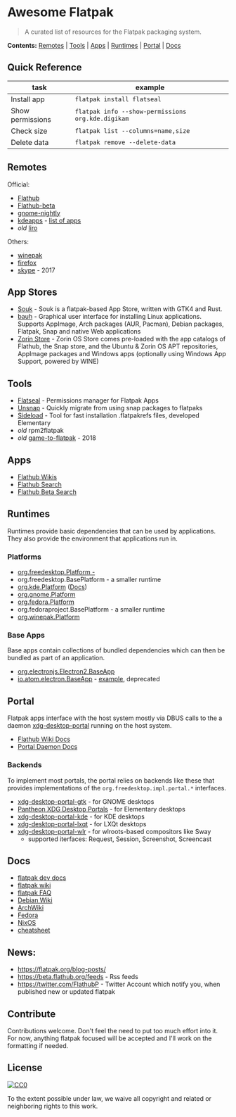# Awesome Flatpak

> A curated list of resources for the Flatpak packaging system.

**Contents:** [Remotes](#remotes) | [Tools](#tools) | [Apps](#apps) | [Runtimes](#runtimes) | [Portal](#portal) | [Docs](#docs)

## Quick Reference

| task | example |
| --- | --- |
| Install app | ```flatpak install flatseal``` |
| Show permissions | ```flatpak info --show-permissions org.kde.digikam``` |
| Check size | ```flatpak list --columns=name,size``` | 
| Delete data | ```flatpak remove --delete-data``` |

## Remotes

Official:

- [Flathub](https://flathub.org/repo/flathub.flatpakrepo)
- [Flathub-beta](https://flathub.org/beta-repo/flathub-beta.flatpakrepo)
- [gnome-nightly](https://nightly.gnome.org/gnome-nightly.flatpakrepo)
- [kdeapps](https://distribute.kde.org/kdeapps.flatpakrepo) - [list of apps](https://cgit.kde.org/flatpak-kde-applications.git/tree/)
- *old* [liro](https://repo.liri.io/flatpak/liri.flatpakrepo)

Others:

- [winepak](https://dl.winepak.org/repo/winepak.flatpakrepo)
- [firefox](https://firefox-flatpak.mojefedora.cz/)
- [skype](https://github.com/snaggen/skype-app) -  2017

## App Stores

- [Souk](https://gitlab.gnome.org/haecker-felix/souk) - Souk is a flatpak-based App Store, written with GTK4 and Rust.
- [bauh](https://github.com/vinifmor/bauh) - Graphical user interface for installing Linux applications. Supports AppImage, Arch packages (AUR, Pacman), Debian packages, Flatpak, Snap and native Web applications
- [Zorin Store](https://zorin.com/os/) - Zorin OS Store comes pre-loaded with the app catalogs of Flathub, the Snap store, and the Ubuntu & Zorin OS APT repositories, AppImage packages and Windows apps (optionally using Windows App Support, powered by WINE)

## Tools

- [Flatseal](https://flathub.org/apps/details/com.github.tchx84.Flatseal) -  Permissions manager for Flatpak Apps
- [Unsnap](https://github.com/popey/unsnap) - Quickly migrate from using snap packages to flatpaks
- [Sideload](https://github.com/elementary/sideload) - Tool for fast installation .flatpakrefs files, developed Elementary
- *old* rpm2flatpak
- *old* [game-to-flatpak](https://github.com/hadess/flatpak-games) - 2018

## Apps

- [Flathub Wikis](https://github.com/flatpak/flatpak/wiki/Examples)
- [Flathub Search](https://flathub.org/apps)
- [Flathub Beta Search](https://beta.flathub.org/)

## Runtimes

Runtimes provide basic dependencies that can be used by applications. They also provide the environment that applications run in.

### Platforms

- [org.freedesktop.Platform -](https://gitlab.com/freedesktop-sdk/freedesktop-sdk/)
- org.freedesktop.BasePlatform - a smaller runtime
- [org.kde.Platform](https://invent.kde.org/kde/flatpak-kde-runtime) ([Docs](https://community.kde.org/Guidelines_and_HOWTOs/Flatpak))
- [org.gnome.Platform](https://gitlab.gnome.org/GNOME/gnome-build-meta)
- [org.fedora.Platform](https://docs.fedoraproject.org/en-US/flatpak/runtimes/)
- org.fedoraproject.BasePlatform - a smaller runtime
- [org.winepak.Platform](https://github.com/winepak/winepak-sdk-images)

### Base Apps

Base apps contain collections of bundled dependencies which can then be bundled as part of an application. 

- [org.electronjs.Electron2.BaseApp](https://github.com/flathub/org.electronjs.Electron2.BaseApp)
- [io.atom.electron.BaseApp](https://github.com/endlessm/electron-flatpak-base-app) - [example](https://github.com/flathub/electron-sample-app), deprecated

## Portal

Flatpak apps interface with the host system mostly via DBUS calls
to the a daemon [xdg-desktop-portal](https://github.com/flatpak/xdg-desktop-portal) running on the host system.

- [Flathub Wiki Docs](https://github.com/flatpak/flatpak/wiki/Portals)
- [Portal Daemon Docs](https://flatpak.github.io/xdg-desktop-portal/portal-docs.html)

### Backends

To implement most portals, the portal relies on backends like these that provides implementations of the `org.freedesktop.impl.portal.*` interfaces.

- [xdg-desktop-portal-gtk](https://github.com/flatpak/xdg-desktop-portal-gtk) - for GNOME desktops
- [Pantheon XDG Desktop Portals](https://github.com/elementary/portals) - for Elementary desktops
- [xdg-desktop-portal-kde](https://github.com/KDE/xdg-desktop-portal-kde) - for KDE desktops
- [xdg-desktop-portal-lxqt](https://github.com/lxqt/xdg-desktop-portal-lxqt) - for LXQt desktops
- [xdg-desktop-portal-wlr](https://github.com/emersion/xdg-desktop-portal-wlr) - for wlroots-based compositors like Sway
    - supported iterfaces: Request, Session, Screenshot, Screencast

## Docs

- [flatpak dev docs](https://docs.flatpak.org/en/latest/)
- [flatpak wiki](https://github.com/flatpak/flatpak/wiki)
- [flatpak FAQ](https://flatpak.org/faq/)
- [Debian Wiki](https://wiki.debian.org/FlatPak)
- [ArchWiki](https://wiki.archlinux.org/index.php/Flatpak)
- [Fedora](https://docs.fedoraproject.org/en-US/flatpak/)
- [NixOS](https://nixos.org/nixos/manual/index.html#module-services-flatpak)
- [cheatsheet](https://docs.fedoraproject.org/en-US/fedora-silverblue/_attachments/flatpak-print-cheatsheet.pdf)

## News:

- https://flatpak.org/blog-posts/
- https://beta.flathub.org/feeds - Rss feeds
- https://twitter.com/FlathubP - Twitter Account which notify you, when published new or updated flatpak

## Contribute

Contributions welcome. Don't feel the need to put too much effort into it. For now, anything flatpak focused will be accepted and I'll work on the formatting if needed.

## License

[![CC0](https://mirrors.creativecommons.org/presskit/buttons/88x31/svg/cc-zero.svg)](https://creativecommons.org/publicdomain/zero/1.0)

To the extent possible under law, we waive all copyright and
related or neighboring rights to this work.
